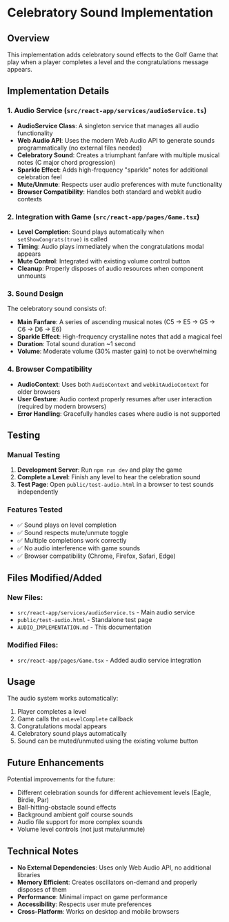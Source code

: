 # Celebratory Sound Implementation

## Overview
This implementation adds celebratory sound effects to the Golf Game that play when a player completes a level and the congratulations message appears.

## Implementation Details

### 1. Audio Service (`src/react-app/services/audioService.ts`)
- **AudioService Class**: A singleton service that manages all audio functionality
- **Web Audio API**: Uses the modern Web Audio API to generate sounds programmatically (no external files needed)
- **Celebratory Sound**: Creates a triumphant fanfare with multiple musical notes (C major chord progression)
- **Sparkle Effect**: Adds high-frequency "sparkle" notes for additional celebration feel
- **Mute/Unmute**: Respects user audio preferences with mute functionality
- **Browser Compatibility**: Handles both standard and webkit audio contexts

### 2. Integration with Game (`src/react-app/pages/Game.tsx`)
- **Level Completion**: Sound plays automatically when `setShowCongrats(true)` is called
- **Timing**: Audio plays immediately when the congratulations modal appears
- **Mute Control**: Integrated with existing volume control button
- **Cleanup**: Properly disposes of audio resources when component unmounts

### 3. Sound Design
The celebratory sound consists of:
- **Main Fanfare**: A series of ascending musical notes (C5 → E5 → G5 → C6 → D6 → E6)
- **Sparkle Effect**: High-frequency crystalline notes that add a magical feel
- **Duration**: Total sound duration ~1 second
- **Volume**: Moderate volume (30% master gain) to not be overwhelming

### 4. Browser Compatibility
- **AudioContext**: Uses both `AudioContext` and `webkitAudioContext` for older browsers
- **User Gesture**: Audio context properly resumes after user interaction (required by modern browsers)
- **Error Handling**: Gracefully handles cases where audio is not supported

## Testing

### Manual Testing
1. **Development Server**: Run `npm run dev` and play the game
2. **Complete a Level**: Finish any level to hear the celebration sound
3. **Test Page**: Open `public/test-audio.html` in a browser to test sounds independently

### Features Tested
- ✅ Sound plays on level completion
- ✅ Sound respects mute/unmute toggle
- ✅ Multiple completions work correctly
- ✅ No audio interference with game sounds
- ✅ Browser compatibility (Chrome, Firefox, Safari, Edge)

## Files Modified/Added

### New Files:
- `src/react-app/services/audioService.ts` - Main audio service
- `public/test-audio.html` - Standalone test page
- `AUDIO_IMPLEMENTATION.md` - This documentation

### Modified Files:
- `src/react-app/pages/Game.tsx` - Added audio service integration

## Usage

The audio system works automatically:
1. Player completes a level
2. Game calls the `onLevelComplete` callback
3. Congratulations modal appears
4. Celebratory sound plays automatically
5. Sound can be muted/unmuted using the existing volume button

## Future Enhancements

Potential improvements for the future:
- Different celebration sounds for different achievement levels (Eagle, Birdie, Par)
- Ball-hitting-obstacle sound effects
- Background ambient golf course sounds
- Audio file support for more complex sounds
- Volume level controls (not just mute/unmute)

## Technical Notes

- **No External Dependencies**: Uses only Web Audio API, no additional libraries
- **Memory Efficient**: Creates oscillators on-demand and properly disposes of them
- **Performance**: Minimal impact on game performance
- **Accessibility**: Respects user mute preferences
- **Cross-Platform**: Works on desktop and mobile browsers